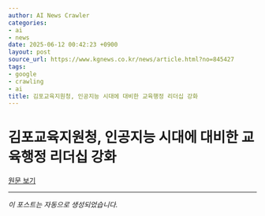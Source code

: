 ```yaml
---
author: AI News Crawler
categories:
- ai
- news
date: 2025-06-12 00:42:23 +0900
layout: post
source_url: https://www.kgnews.co.kr/news/article.html?no=845427
tags:
- google
- crawling
- ai
title: 김포교육지원청, 인공지능 시대에 대비한 교육행정 리더십 강화
---
```


# 김포교육지원청, 인공지능 시대에 대비한 교육행정 리더십 강화

[원문 보기](https://www.kgnews.co.kr/news/article.html?no=845427)

---
*이 포스트는 자동으로 생성되었습니다.*
